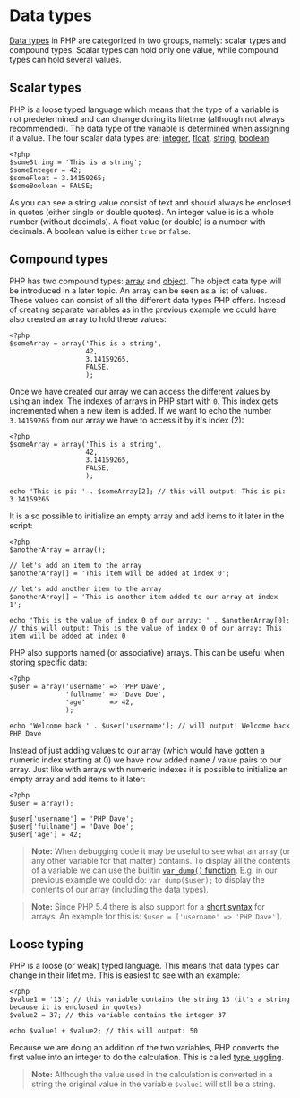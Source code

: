 Data types
==========

[Data types][data-types] in PHP are categorized in two groups, namely: scalar types and compound types. Scalar types can hold only one value, while compound types can hold several values.

Scalar types
------------

PHP is a loose typed language which means that the type of a variable is not predetermined and can change during its lifetime (although not always recommended). The data type of the variable is determined when assigning it a value. The four scalar data types are: [integer][int], [float][float], [string][string], [boolean][bool].

    <?php
    $someString = 'This is a string';
    $someInteger = 42;
    $someFloat = 3.14159265;
    $someBoolean = FALSE;

As you can see a string value consist of text and should always be enclosed in quotes (either single or double quotes). An integer value is is a whole number (without decimals). A float value (or double) is a number with decimals. A boolean value is either `true` or `false`.

Compound types
--------------

PHP has two compound types: [array][array] and [object][object]. The object data type will be introduced in a later topic. An array can be seen as a list of values. These values can consist of all the different data types PHP offers. Instead of creating separate variables as in the previous example we could have also created an array to hold these values:

    <?php
    $someArray = array('This is a string',
                       42,
                       3.14159265,
                       FALSE,
                       );

Once we have created our array we can access the different values by using an index. The indexes of arrays in PHP start with `0`. This index gets incremented when a new item is added. If we want to echo the number `3.14159265` from our array we have to access it by it's index (2):

    <?php
    $someArray = array('This is a string',
                       42,
                       3.14159265,
                       FALSE,
                       );

    echo 'This is pi: ' . $someArray[2]; // this will output: This is pi: 3.14159265

It is also possible to initialize an empty array and add items to it later in the script:

    <?php
    $anotherArray = array();

    // let's add an item to the array
    $anotherArray[] = 'This item will be added at index 0';

    // let's add another item to the array
    $anotherArray[] = 'This is another item added to our array at index 1';

    echo 'This is the value of index 0 of our array: ' . $anotherArray[0]; // this will output: This is the value of index 0 of our array: This item will be added at index 0

PHP also supports named (or associative) arrays. This can be useful when storing specific data:

    <?php
    $user = array('username' => 'PHP Dave',
                  'fullname' => 'Dave Doe',
                  'age'      => 42,
                  );

    echo 'Welcome back ' . $user['username']; // will output: Welcome back PHP Dave

Instead of just adding values to our array (which would have gotten a numeric index starting at 0) we have now added name / value pairs to our array. Just like with arrays with numeric indexes it is possible to initialize an empty array and add items to it later:

    <?php
    $user = array();

    $user['username'] = 'PHP Dave';
    $user['fullname'] = 'Dave Doe';
    $user['age'] = 42;

> **Note:**
> When debugging code it may be useful to see what an array (or any other variable for that matter) contains. To display all the contents of a variable we can use the builtin [`var_dump()` function][vardump]. E.g. in our previous example we could do: `var_dump($user);` to display the contents of our array (including the data types).

> **Note:**
> Since PHP 5.4 there is also support for a [short syntax][array-short] for arrays. An example for this is: `$user = ['username' => 'PHP Dave']`.

Loose typing
------------

PHP is a loose (or weak) typed language. This means that data types can change in their lifetime. This is easiest to see with an example:

    <?php
    $value1 = '13'; // this variable contains the string 13 (it's a string because it is enclosed in quotes)
    $value2 = 37; // this variable contains the integer 37

    echo $value1 + $value2; // this will output: 50

Because we are doing an addition of the two variables, PHP converts the first value into an integer to do the calculation. This is called [type juggling][type-juggling].

> **Note:**
> Although the value used in the calculation is converted in a string the original value in the variable `$value1` will still be a string.

[data-types]:http://php.net/manual/en/language.types.intro.php
[int]:http://php.net/manual/en/language.types.integer.php
[float]:http://php.net/manual/en/language.types.float.php
[string]:http://php.net/manual/en/language.types.string.php
[bool]:http://php.net/manual/en/language.types.boolean.php
[array]:http://php.net/manual/en/language.types.array.php
[array-short]:http://php.net/manual/en/language.types.array.php#language.types.array.syntax.modifying
[vardump]:http://php.net/manual/en/function.var-dump.php
[object]:http://php.net/manual/en/language.types.object.php
[type-juggling]:http://php.net/manual/en/language.types.type-juggling.php